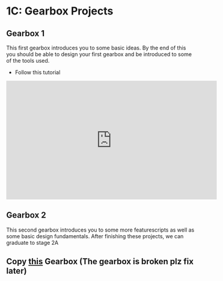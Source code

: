 # 1C: Gearbox Projects

## Gearbox 1
This first gearbox introduces you to some basic ideas. By the end of this you should be able to design your first gearbox and be introduced to some of the tools used. 

- Follow this tutorial
<iframe width="560" height="315" src="https://www.youtube.com/embed/OE-NVLBxm6I" frameborder="0" allowfullscreen></iframe>


## Gearbox 2
This second gearbox introduces you to some more featurescripts as well as some basic design fundamentals. After finishing these projects, we can graduate to stage 2A

Copy [this](https://cad.onshape.com/documents/1ef59b4c1c6ce9b438a7f248/w/a304eda6ac26556966c0c717/e/2d10f5a1781383b66b5d3823?renderMode=0&uiState=662b66ab28f4ec312ac67424) Gearbox (The gearbox is broken plz fix later)
- 